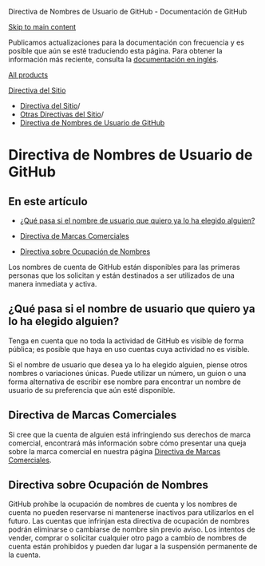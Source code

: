 Directiva de Nombres de Usuario de GitHub - Documentación de GitHub

[Skip to main content](#main-content)

Publicamos actualizaciones para la documentación con frecuencia y es posible que aún se esté traduciendo esta página. Para obtener la información más reciente, consulta la [documentación en inglés](/en).

[All products](/es)

[Directiva del Sitio](/es/site-policy)

* [Directiva del Sitio](/es/site-policy)/
* [Otras Directivas del Sitio](/es/site-policy/other-site-policies)/
* [Directiva de Nombres de Usuario de GitHub](/es/site-policy/other-site-policies/github-username-policy)

Directiva de Nombres de Usuario de GitHub
==========

En este artículo
----------

* [¿Qué pasa si el nombre de usuario que quiero ya lo ha elegido alguien?](#what-if-the-username-i-want-is-already-taken)

* [Directiva de Marcas Comerciales](#trademark-policy)

* [Directiva sobre Ocupación de Nombres](#name-squatting-policy)

Los nombres de cuenta de GitHub están disponibles para las primeras personas que los solicitan y están destinados a ser utilizados de una manera inmediata y activa.

[](#what-if-the-username-i-want-is-already-taken)¿Qué pasa si el nombre de usuario que quiero ya lo ha elegido alguien?
----------

Tenga en cuenta que no toda la actividad de GitHub es visible de forma pública; es posible que haya en uso cuentas cuya actividad no es visible.

Si el nombre de usuario que desea ya lo ha elegido alguien, piense otros nombres o variaciones únicas. Puede utilizar un número, un guion o una forma alternativa de escribir ese nombre para encontrar un nombre de usuario de su preferencia que aún esté disponible.

[](#trademark-policy)Directiva de Marcas Comerciales
----------

Si cree que la cuenta de alguien está infringiendo sus derechos de marca comercial, encontrará más información sobre cómo presentar una queja sobre la marca comercial en nuestra página [Directiva de Marcas Comerciales](/es/site-policy/content-removal-policies/github-trademark-policy).

[](#name-squatting-policy)Directiva sobre Ocupación de Nombres
----------

GitHub prohíbe la ocupación de nombres de cuenta y los nombres de cuenta no pueden reservarse ni mantenerse inactivos para utilizarlos en el futuro. Las cuentas que infrinjan esta directiva de ocupación de nombres podrán eliminarse o cambiarse de nombre sin previo aviso. Los intentos de vender, comprar o solicitar cualquier otro pago a cambio de nombres de cuenta están prohibidos y pueden dar lugar a la suspensión permanente de la cuenta.
